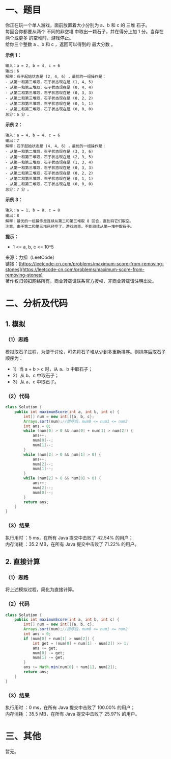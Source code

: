 # 一、题目
你正在玩一个单人游戏，面前放置着大小分别为 a、b 和 c 的 三堆 石子。     
每回合你都要从两个 不同的非空堆 中取出一颗石子，并在得分上加 1 分。当存在 两个或更多 的空堆时，游戏停止。      
给你三个整数 a 、b 和 c ，返回可以得到的 最大分数 。      
     
**示例 1：**    
```
输入：a = 2, b = 4, c = 6
输出：6
解释：石子起始状态是 (2, 4, 6) ，最优的一组操作是：
- 从第一和第三堆取，石子状态现在是 (1, 4, 5)
- 从第一和第三堆取，石子状态现在是 (0, 4, 4)
- 从第二和第三堆取，石子状态现在是 (0, 3, 3)
- 从第二和第三堆取，石子状态现在是 (0, 2, 2)
- 从第二和第三堆取，石子状态现在是 (0, 1, 1)
- 从第二和第三堆取，石子状态现在是 (0, 0, 0)
总分：6 分 。
```
**示例 2：**    
```
输入：a = 4, b = 4, c = 6
输出：7
解释：石子起始状态是 (4, 4, 6) ，最优的一组操作是：
- 从第一和第二堆取，石子状态现在是 (3, 3, 6)
- 从第一和第三堆取，石子状态现在是 (2, 3, 5)
- 从第一和第三堆取，石子状态现在是 (1, 3, 4)
- 从第一和第三堆取，石子状态现在是 (0, 3, 3)
- 从第二和第三堆取，石子状态现在是 (0, 2, 2)
- 从第二和第三堆取，石子状态现在是 (0, 1, 1)
- 从第二和第三堆取，石子状态现在是 (0, 0, 0)
总分：7 分 。
```
**示例 3：**     
```
输入：a = 1, b = 8, c = 8
输出：8
解释：最优的一组操作是连续从第二和第三堆取 8 回合，直到将它们取空。
注意，由于第二和第三堆已经空了，游戏结束，不能继续从第一堆中取石子。
```
**提示：**     
- 1 <= a, b, c <= 10^5
      
来源：力扣（LeetCode）      
链接：[https://leetcode-cn.com/problems/maximum-score-from-removing-stones](https://leetcode-cn.com/problems/maximum-score-from-removing-stones)       
著作权归领扣网络所有。商业转载请联系官方授权，非商业转载请注明出处。       
# 二、分析及代码    
## 1. 模拟
### （1）思路
模拟取石子过程，为便于讨论，可先将石子堆从少到多重新排序。则排序后取石子顺序为：     
- 1）当 a + b > c 时，从 a、b 中取石子；
- 2）从 b、c 中取石子；    
- 3）从 a、c 中取石子。    
      
### （2）代码
```java
class Solution {
    public int maximumScore(int a, int b, int c) {
        int[] num = new int[]{a, b, c};
        Arrays.sort(num);//排序后，num0 <= num1 <= num2
        int ans = 0;
        while (num[0] > 0 && num[0] + num[1] > num[2]) {
            ans++;
            num[0]--;
            num[1]--;
        }
        while (num[2] > 0 && num[1] > 0) {
            ans++;
            num[2]--;
            num[1]--;
        }
        while (num[2] > 0 && num[0] > 0) {
            ans++;
            num[2]--;
            num[0]--;
        }
        return ans;
    }
}
```
### （3）结果
执行用时 ：5 ms，在所有 Java 提交中击败了 42.54% 的用户；    
内存消耗 ：35.2 MB，在所有 Java 提交中击败了 71.22% 的用户。   
## 2. 直接计算
### （1）思路
将上述模拟过程，简化为直接计算。      
### （2）代码
```java
class Solution {
    public int maximumScore(int a, int b, int c) {
        int[] num = new int[]{a, b, c};
        Arrays.sort(num);//排序后，num0 <= num1 <= num2
        int ans = 0;
        if (num[0] + num[1] > num[2]) {
            int get = (num[0] + num[1] - num[2]) >> 1;
            ans += get;
            num[0] -= get;
            num[1] -= get;
        }
        ans += Math.min(num[0] + num[1], num[2]);
        return ans;
    }
}
```
### （3）结果
执行用时 ：0 ms，在所有 Java 提交中击败了 100.00% 的用户；    
内存消耗 ：35.5 MB，在所有 Java 提交中击败了 25.97% 的用户。      
# 三、其他
暂无。  
